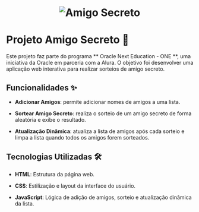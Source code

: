  <h1 style="text-align: center;">
 <img src="https://ik.imagekit.io/6kfiz1jrz/Captura%20de%20tela%20de%202025-01-26%2019-35-16.png?updatedAt=1737931264220" alt="Amigo Secreto" />
</h1>

# Projeto Amigo Secreto 🎉

Este projeto faz parte do programa ** Oracle Next Education - ONE **, uma iniciativa da Oracle em parceria com a Alura. O objetivo foi desenvolver uma aplicação web interativa para realizar sorteios de amigo secreto.

## Funcionalidades ✨

- **Adicionar Amigos**: permite adicionar nomes de amigos a uma lista.
 
- **Sortear Amigo Secreto**: realiza o sorteio de um amigo secreto de forma aleatória e exibe o resultado.
 
- **Atualização Dinâmica**: atualiza a lista de amigos após cada sorteio e limpa a lista quando todos os amigos forem sorteados.
 
## Tecnologias Utilizadas 🛠️

- **HTML**: Estrutura da página web.
 
- **CSS**: Estilização e layout da interface do usuário.
 
- **JavaScript**: Lógica de adição de amigos, sorteio e atualização dinâmica da lista.

